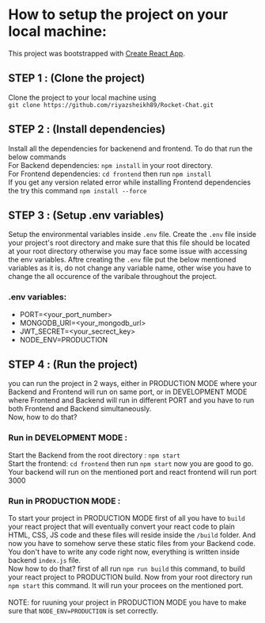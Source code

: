 # How to setup the project on your local machine:

This project was bootstrapped with [Create React App](https://github.com/facebook/create-react-app).

## STEP 1 : (Clone the project)
Clone the project to your local machine using <br>
`git clone https://github.com/riyazsheikh89/Rocket-Chat.git`

## STEP 2 : (Install dependencies)
Install all the dependencies for backenend and frontend. To do that run the below commands <br/> 
For Backend dependencies: `npm install` in your root directory. <br>
For Frontend dependencies: `cd frontend` then run `npm install` <br>
If you get any version related error while installing Frontend dependencies the try this command `npm install --force`

## STEP 3 : (Setup .env variables)
Setup the environmental variables inside `.env` file. Create the `.env` file inside your project's root directory and make sure that this file should be located at your root directory otherwise you may face some issue with accessing the env variables. Aftre creating the `.env` file put the below mentioned variables as it is, do not change any variable name, other wise you have to change the all occurence of the varibale throughout the project.
### .env variables: 
- PORT=<your_port_number>
- MONGODB_URI=<your_mongodb_url>
- JWT_SECRET=<your_secrect_key>
- NODE_ENV=PRODUCTION

## STEP 4 : (Run the project)
you can run the project in 2 ways, either in PRODUCTION MODE where your Backend and Frontend will run on same port, or in DEVELOPMENT MODE where Frontend and Backend will run in different PORT and you have to run both Frontend and Backend simultaneously. <br>
Now, how to do that?

### Run in DEVELOPMENT MODE :
Start the Backend from the root directory : `npm start` <br>
Start the frontend: `cd frontend` then run `npm start` now you are good to go. Your backend will run on the mentioned port and react frontend will run port 3000

### Run in PRODUCTION MODE :
To start your project in PRODUCTION MODE first of all you have to `build` your react project that will eventually convert your react code to plain HTML, CSS, JS code and these files will reside inside the `/build` folder. And now you have to somehow serve these static files from your Backend code. You don't have to write any code right now, everything is written inside backend `index.js` file.<br>
Now how to do that? first of all run `npm run build` this command, to build your react project to PRODUCTION build. Now from your root directory run `npm start` this command. It will run your procees on the mentioned port.
<br>
<br>
NOTE: for ruuning your project in PRODUCTION MODE you have to make sure that `NODE_ENV=PRODUCTION` is set correctly.